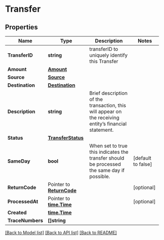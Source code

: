 # Transfer

## Properties

Name | Type | Description | Notes
------------ | ------------- | ------------- | -------------
**TransferID** | **string** | transferID to uniquely identify this Transfer | 
**Amount** | [**Amount**](Amount.md) |  | 
**Source** | [**Source**](Source.md) |  | 
**Destination** | [**Destination**](Destination.md) |  | 
**Description** | **string** | Brief description of the transaction, this will appear on the receiving entity’s financial statement. | 
**Status** | [**TransferStatus**](TransferStatus.md) |  | 
**SameDay** | **bool** | When set to true this indicates the transfer should be processed the same day if possible. | [default to false]
**ReturnCode** | Pointer to [**ReturnCode**](ReturnCode.md) |  | [optional] 
**ProcessedAt** | Pointer to [**time.Time**](time.Time.md) |  | [optional] 
**Created** | [**time.Time**](time.Time.md) |  | 
**TraceNumbers** | **[]string** |  | 

[[Back to Model list]](../README.md#documentation-for-models) [[Back to API list]](../README.md#documentation-for-api-endpoints) [[Back to README]](../README.md)


